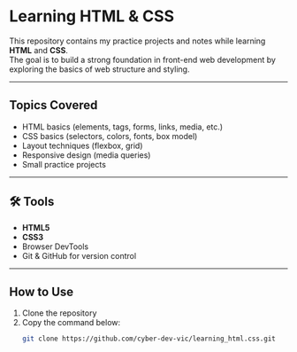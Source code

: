 # Learning HTML & CSS

This repository contains my practice projects and notes while learning **HTML** and **CSS**.  
The goal is to build a strong foundation in front-end web development by exploring the basics of web structure and styling.

---

##  Topics Covered
- HTML basics (elements, tags, forms, links, media, etc.)
- CSS basics (selectors, colors, fonts, box model)
- Layout techniques (flexbox, grid)
- Responsive design (media queries)
- Small practice projects

---

## 🛠 Tools
- **HTML5**
- **CSS3**
- Browser DevTools
- Git & GitHub for version control

---

##  How to Use
1. Clone the repository
2. Copy the command below:
   ```bash terminal
   git clone https://github.com/cyber-dev-vic/learning_html.css.git
